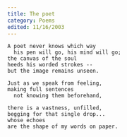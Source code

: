```yaml
---
title: The poet
category: Poems
edited: 11/16/2003
---
```


    A poet never knows which way
      his pen will go, his mind will go;
    the canvas of the soul
    heeds his worded strokes --
    but the image remains unseen.

    Just as we speak from feeling,
    making full sentences
      not knowing them beforehand,

    there is a vastness, unfilled,
    begging for that single drop...
    whose echoes
    are the shape of my words on paper.


